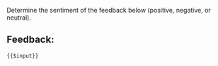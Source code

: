 Determine the sentiment of the feedback below (positive, negative, or neutral).

## Feedback:

```
{{$input}}
```
